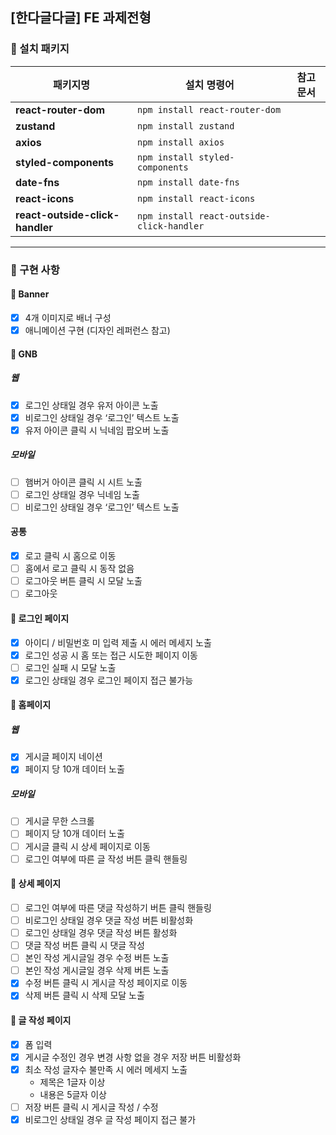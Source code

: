 ## [한다글다글] FE 과제전형

### **📍 설치 패키지**

| 패키지명                           | 설치 명령어                                 | 참고 문서                                |
| ---------------------------------- | ------------------------------------------- | ----------------------------------------|
| **react-router-dom**               | `npm install react-router-dom`              |                                         |
| **zustand**                        | `npm install zustand`                       |                                         |
| **axios**                          | `npm install axios`                         |                                         |
| **styled-components**              | `npm install styled-components`             |                                         |
| **date-fns**                       | `npm install date-fns`                      |                                         |
| **react-icons**                    | `npm install react-icons`                   |                                         |
| **react-outside-click-handler**    | `npm install react-outside-click-handler`   |                                         |

---

### **📍 구현 사항**

#### 📁 Banner

- [x] 4개 이미지로 배너 구성
- [x] 애니메이션 구현 (디자인 레퍼런스 참고)

#### 📁 GNB

##### 웹
- [x] 로그인 상태일 경우 유저 아이콘 노출
- [x] 비로그인 상태일 경우 ‘로그인’ 텍스트 노출
- [x] 유저 아이콘 클릭 시 닉네임 팝오버 노출

##### 모바일
- [ ] 햄버거 아이콘 클릭 시 시트 노출
- [ ] 로그인 상태일 경우 닉네임 노출
- [ ] 비로그인 상태일 경우 ‘로그인’ 텍스트 노출

#### 공통
- [x] 로고 클릭 시 홈으로 이동
- [ ] 홈에서 로고 클릭 시 동작 없음
- [ ] 로그아웃 버튼 클릭 시 모달 노출
- [ ] 로그아웃

#### 📁 로그인 페이지

- [x] 아이디 / 비밀번호 미 입력 제출 시 에러 메세지 노출
- [x] 로그인 성공 시 홈 또는 접근 시도한 페이지 이동
- [ ] 로그인 실패 시 모달 노출
- [x] 로그인 상태일 경우 로그인 페이지 접근 불가능

#### 📁 홈페이지

##### 웹
- [x] 게시글 페이지 네이션
- [x] 페이지 당 10개 데이터 노출

##### 모바일
- [ ] 게시글 무한 스크롤
- [ ] 페이지 당 10개 데이터 노출
- [ ] 게시글 클릭 시 상세 페이지로 이동
- [ ] 로그인 여부에 따른 글 작성 버튼 클릭 핸들링

#### 📁 상세 페이지

- [ ] 로그인 여부에 따른 댓글 작성하기 버튼 클릭 핸들링
- [ ] 비로그인 상태일 경우 댓글 작성 버튼 비활성화
- [ ] 로그인 상태일 경우 댓글 작성 버튼 활성화
- [ ] 댓글 작성 버튼 클릭 시 댓글 작성
- [ ] 본인 작성 게시글일 경우 수정 버튼 노출
- [ ] 본인 작성 게시글일 경우 삭제 버튼 노출
- [x] 수정 버튼 클릭 시 게시글 작성 페이지로 이동
- [x] 삭제 버튼 클릭 시 삭제 모달 노출

#### 📁 글 작성 페이지

- [x] 폼 입력
- [x] 게시글 수정인 경우 변경 사항 없을 경우 저장 버튼 비활성화
- [x] 최소 작성 글자수 불만족 시 에러 메세지 노출
  - 제목은 1글자 이상
  - 내용은 5글자 이상
- [ ] 저장 버튼 클릭 시 게시글 작성 / 수정
- [x] 비로그인 상태일 경우 글 작성 페이지 접근 불가
